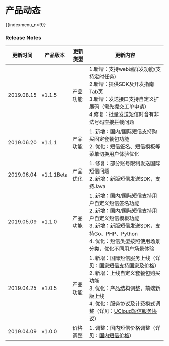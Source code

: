 # 产品动态

{{indexmenu_n>9}}

### Release Notes

| 更新时间   | 产品版本   | 更新类型 | 更新内容                                                     |
| ---------- | ---------- | -------- | ------------------------------------------------------------ |
| 2019.08.15 | v1.1.5     | 产品功能 | 1.新增：支持web端群发功能(支持定时任务)<br>2.新增：提供SDK及开发指南Tab页<br>3.新增：发送接口支持自定义扩展码（需先提交工单申请）<br>4.修复：批量发送短信时含有非法号码直接拦截问题 |
| 2019.06.20 | v1.1.1     | 产品功能 | 1. 新增：国内/国际短信支持购买固定套餐包功能<br>2. 优化：短信签名、短信模板等菜单切换用户体验优化 |
| 2019.06.04 | v1.1.1Beta | 产品优化 | 1. 修复：部分账号限制发送国际短信问题<br>2. 新增：新版短信发送SDK，支持Java |
| 2019.05.09 | v1.1.0     | 产品功能 | 1. 新增：国内/国际短信支持用户自定义短信签名功能<br>2. 新增：国内/国际短信支持用户自定义短信模板功能<br>3. 新增：新版短信发送SDK，支持Go、PHP、Python<br>4. 优化：短信类型按照使用场景分类，优化不同用户场景体验 |
| 2019.04.25 | v1.0.5     | 产品功能 | 1. 新增：国际短信服务上线（详见：[国家短信支持国家及价格](/management_monitor/usms/guide/5005)）<br>2. 新增：上线自定义套餐包购买功能<br>3. 优化：产品结构调整，前端新版上线<br>4. 优化：服务协议及计费模式调整（详见：[UCloud短信服务协议](/management_monitor/usms/introduction/service_level)） |
| 2019.04.09 | v1.0.0     | 价格调整 | 1. 调整：国内短信价格调整（详见：[国内短信价格](/management_monitor/usms/price/3003)） |

